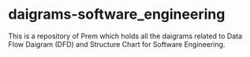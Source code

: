 # daigrams-software_engineering
This is a repository of Prem which holds all the daigrams related to Data Flow Daigram (DFD) and Structure Chart for Software Engineering.
